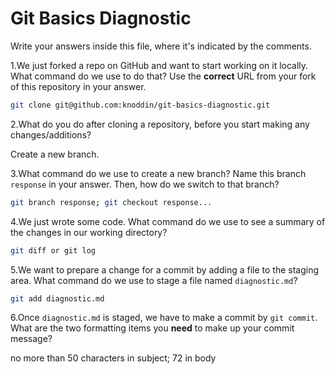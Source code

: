 # Git Basics Diagnostic

Write your answers inside this file, where it's indicated by the comments.

1.We just forked a repo on GitHub and want to start working on it locally.
What command do we use to do that? Use the **correct** URL from your fork of
this repository in your answer.

```sh
git clone git@github.com:knoddin/git-basics-diagnostic.git
```

2.What do you do after cloning a repository, before you start making any
changes/additions?

Create a new branch.

3.What command do we use to create a new branch? Name this branch `response`
    in your answer. Then, how do we switch to that branch?

```sh
git branch response; git checkout response...
```

4.We just wrote some code. What command do we use to see a summary of the
    changes in our working directory?

```sh
git diff or git log
```

5.We want to prepare a change for a commit by adding a file to the staging
    area. What command do we use to stage a file named `diagnostic.md`?

```sh
git add diagnostic.md
```

6.Once `diagnostic.md` is staged, we have to make a commit by `git commit`.
What are the two formatting items you **need** to make up your commit message?

no more than 50 characters in subject; 72 in body
